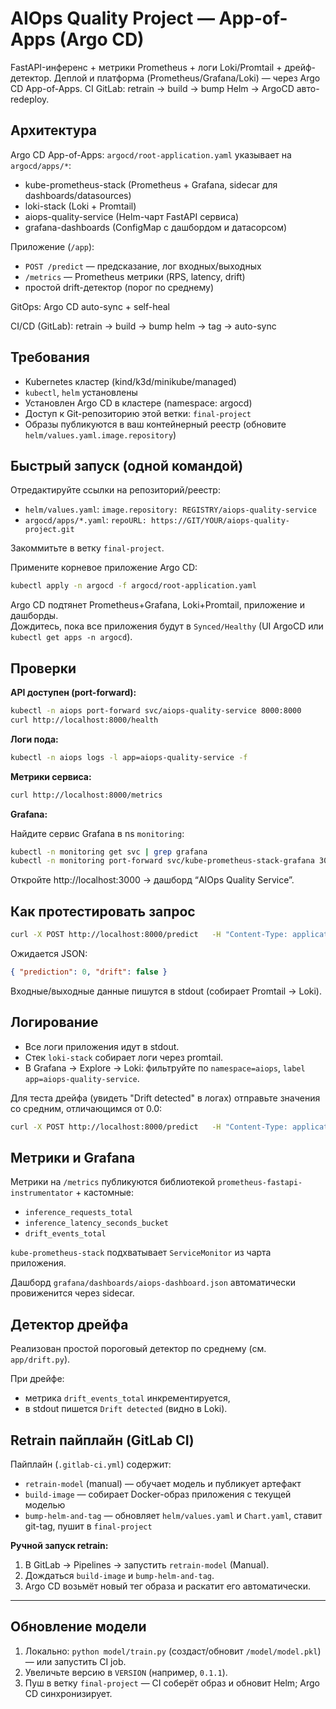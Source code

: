 # AIOps Quality Project — App-of-Apps (Argo CD)

FastAPI-инференс + метрики Prometheus + логи Loki/Promtail + дрейф-детектор.
Деплой и платформа (Prometheus/Grafana/Loki) — через Argo CD App-of-Apps.
CI GitLab: retrain → build → bump Helm → ArgoCD авто-redeploy.

## Архитектура

Argo CD App-of-Apps: `argocd/root-application.yaml` указывает на `argocd/apps/*`:

- kube-prometheus-stack (Prometheus + Grafana, sidecar для dashboards/datasources)
- loki-stack (Loki + Promtail)
- aiops-quality-service (Helm-чарт FastAPI сервиса)
- grafana-dashboards (ConfigMap с дашбордом и датасорсом)

Приложение (`/app`):

- `POST /predict` — предсказание, лог входных/выходных
- `/metrics` — Prometheus метрики (RPS, latency, drift)
- простой drift-детектор (порог по среднему)

GitOps: Argo CD auto-sync + self-heal

CI/CD (GitLab): retrain → build → bump helm → tag → auto-sync

## Требования

- Kubernetes кластер (kind/k3d/minikube/managed)
- `kubectl`, `helm` установлены
- Установлен Argo CD в кластере (namespace: argocd)
- Доступ к Git-репозиторию этой ветки: `final-project`
- Образы публикуются в ваш контейнерный реестр (обновите `helm/values.yaml.image.repository`)

## Быстрый запуск (одной командой)

Отредактируйте ссылки на репозиторий/реестр:

- `helm/values.yaml`: `image.repository: REGISTRY/aiops-quality-service`
- `argocd/apps/*.yaml`: `repoURL: https://GIT/YOUR/aiops-quality-project.git`

Закоммитьте в ветку `final-project`.

Примените корневое приложение Argo CD:

```bash
kubectl apply -n argocd -f argocd/root-application.yaml
```

Argo CD подтянет Prometheus+Grafana, Loki+Promtail, приложение и дашборды.  
Дождитесь, пока все приложения будут в `Synced/Healthy` (UI ArgoCD или `kubectl get apps -n argocd`).

## Проверки

**API доступен (port-forward):**

```bash
kubectl -n aiops port-forward svc/aiops-quality-service 8000:8000
curl http://localhost:8000/health
```

**Логи пода:**

```bash
kubectl -n aiops logs -l app=aiops-quality-service -f
```

**Метрики сервисa:**

```bash
curl http://localhost:8000/metrics
```

**Grafana:**

Найдите сервис Grafana в ns `monitoring`:

```bash
kubectl -n monitoring get svc | grep grafana
kubectl -n monitoring port-forward svc/kube-prometheus-stack-grafana 3000:80
```

Откройте http://localhost:3000 → дашборд “AIOps Quality Service”.

## Как протестировать запрос

```bash
curl -X POST http://localhost:8000/predict   -H "Content-Type: application/json"   -d '{"values":[0.1, 0.2, 0.3]}'
```

Ожидается JSON:

```json
{ "prediction": 0, "drift": false }
```

Входные/выходные данные пишутся в stdout (собирает Promtail → Loki).

## Логирование

- Все логи приложения идут в stdout.
- Стек `loki-stack` собирает логи через promtail.
- В Grafana → Explore → Loki: фильтруйте по `namespace=aiops`, `label app=aiops-quality-service`.

Для теста дрейфа (увидеть "Drift detected" в логах) отправьте значения со средним, отличающимся от 0.0:

```bash
curl -X POST http://localhost:8000/predict   -H "Content-Type: application/json"   -d '{"values":[2.0, 3.0, 4.0]}'
```

## Метрики и Grafana

Метрики на `/metrics` публикуются библиотекой `prometheus-fastapi-instrumentator` + кастомные:

- `inference_requests_total`
- `inference_latency_seconds_bucket`
- `drift_events_total`

`kube-prometheus-stack` подхватывает `ServiceMonitor` из чарта приложения.

Дашборд `grafana/dashboards/aiops-dashboard.json` автоматически провиженится через sidecar.

## Детектор дрейфа

Реализован простой пороговый детектор по среднему (см. `app/drift.py`).

При дрейфе:

- метрика `drift_events_total` инкрементируется,
- в stdout пишется `Drift detected` (видно в Loki).

## Retrain пайплайн (GitLab CI)

Пайплайн (`.gitlab-ci.yml`) содержит:

- `retrain-model` (manual) — обучает модель и публикует артефакт
- `build-image` — собирает Docker-образ приложения с текущей моделью
- `bump-helm-and-tag` — обновляет `helm/values.yaml` и `Chart.yaml`, ставит git-tag, пушит в `final-project`

**Ручной запуск retrain:**

1. В GitLab → Pipelines → запустить `retrain-model` (Manual).
2. Дождаться `build-image` и `bump-helm-and-tag`.
3. Argo CD возьмёт новый тег образа и раскатит его автоматически.

---

## Обновление модели

1. Локально: `python model/train.py` (создаст/обновит `/model/model.pkl`) — или запустить CI job.
2. Увеличьте версию в `VERSION` (например, `0.1.1`).
3. Пуш в ветку `final-project` — CI соберёт образ и обновит Helm; Argo CD синхронизирует.
